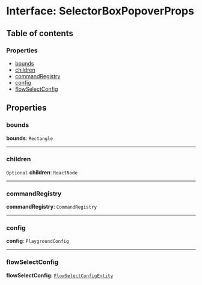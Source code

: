 # Interface: SelectorBoxPopoverProps

## Table of contents

### Properties

* [bounds](/en/auto-docs/renderer/interfaces/SelectorBoxPopoverProps.md#bounds)
* [children](/en/auto-docs/renderer/interfaces/SelectorBoxPopoverProps.md#children)
* [commandRegistry](/en/auto-docs/renderer/interfaces/SelectorBoxPopoverProps.md#commandregistry)
* [config](/en/auto-docs/renderer/interfaces/SelectorBoxPopoverProps.md#config)
* [flowSelectConfig](/en/auto-docs/renderer/interfaces/SelectorBoxPopoverProps.md#flowselectconfig)

## Properties

### bounds

**bounds**: `Rectangle`

***

### children

`Optional` **children**: `ReactNode`

***

### commandRegistry

**commandRegistry**: `CommandRegistry`

***

### config

**config**: `PlaygroundConfig`

***

### flowSelectConfig

**flowSelectConfig**: [`FlowSelectConfigEntity`](/en/auto-docs/renderer/classes/FlowSelectConfigEntity.md)
